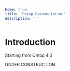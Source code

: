 ```yaml
---
home: true
title: 'Ontop Documentation'
description: ' '
---
```


# Introduction

Starting from Ontop 4.0

UNDER CONSTRUCTION

